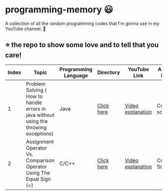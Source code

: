 # programming-memory :smiley:

A collection of all the random programming codes that I'm gonna use in my YouTube channel. :movie_camera:

## :star: the repo to show some love and to tell that you care!

| Index | Topic                                                                                 | Programming Language | Directory                     | YouTube Link                                                     | Article Link |
| ----- | ------------------------------------------------------------------------------------- | -------------------- | ----------------------------- | ---------------------------------------------------------------- | ------------ |
| 1     | Problem Solving ( How to handle errors in java without using the throwing exceptions) | Java                 | [Click here](./27_June_2022/) | [Video explanation](https://www.youtube.com/watch?v=-JNa1p3t9n8) | Coming soon  |
| 2     | Assignment Operator Vs. Comparison Operator Using The Equal Sign (=)                  | C/C++                | [Click here](./7_July_2022/)  | [Video explanation](https://www.youtube.com/watch?v=snruVG3deGk) | Coming Soon  |